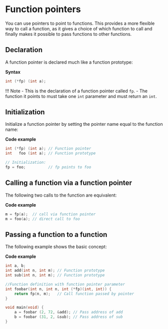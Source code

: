 # Function pointers

You can use pointers to point to functions. This provides a more flexible way to call a function, as it gives a choice
of which function to call and finally makes it possible to pass functions to other functions.

## Declaration

A function pointer is declared much like a function prototype:

**Syntax**

```c
int (*fp) (int a);
```

!!! Note
    - This is the declaration of a function pointer called `fp`.
    - The function it points to must take one `int` parameter and must return an `int`.

## Initialization

Initialize a function pointer by setting the pointer name equal to the function name:

**Code example**

```c
int (*fp) (int a); // Function pointer
int   foo (int a); // Function prototype

// Initialization:
fp = foo;          // fp points to foo
```

## Calling a function via a function pointer

The following two calls to the function are equivalent: 

**Code example**

```c
m = fp(a);  // call via function pointer
m = foo(a); // direct call to foo
```

## Passing a function to a function

The following example shows the basic concept:

**Code example**

```c
int a, b;
int add(int n, int m); // Function prototype
int sub(int n, int m); // Function prototype

//Function definition with function pointer parameter
int foobar(int n, int n, int (*fp)(int, int)) {
    return fp(n, m);   // Call function passed by pointer
}

void main(void) {
    a = foobar (2, 72, &add); // Pass address of add
    b = foobar (31, 2, &sub); // Pass address of sub
}
```
